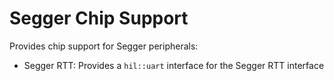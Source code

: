 # Segger Chip Support

Provides chip support for Segger peripherals:

- Segger RTT: Provides a `hil::uart` interface for the Segger RTT interface
